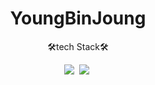<h1 align="center">YoungBinJoung</h1>
<p align="center"><font-size="20px>🛠️tech Stack🛠️</font-size></p>

<div align="center">
  <img src="https://img.shields.io/badge/Python-3766AB?style=flat-square&logo=Python&logoColor=white"/></a>&nbsp 
  <img src="https://img.shields.io/badge/C-A8B9CC?style=flat-square&logo=C&logoColor=white"/></a>&nbsp 
</div>
